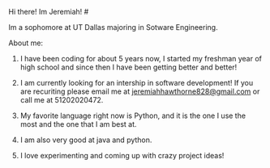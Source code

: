 Hi there! Im Jeremiah! # 

Im a sophomore at UT Dallas majoring in Sotware Engineering. 

About me: 

1. I have been coding for about 5 years now, I started my freshman year of high school and since then I have been getting better and better! 

2. I am currently looking for an intership in software development! If you are recuriting please email me at jeremiahhawthorne828@gmail.com or call me at 51202020472. 

3. My favorite language right now is Python, and it is the one I use the most and the one that I am best at. 

4. I am also very good at java and python. 

5. I love experimenting and coming up with crazy project ideas! 

